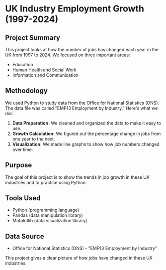 # UK Industry Employment Growth (1997-2024)

## Project Summary

This project looks at how the number of jobs has changed each year in the UK from 1997 to 2024. We focused on three important areas:

* Education
* Human Health and Social Work
* Information and Communication

## Methodology

We used Python to study data from the Office for National Statistics (ONS). The data file was called "EMP13 Employment by Industry." Here's what we did:

1.  **Data Preparation:** We cleaned and organized the data to make it easy to use.
2.  **Growth Calculation:** We figured out the percentage change in jobs from one year to the next.
3.  **Visualization:** We made line graphs to show how job numbers changed over time.

## Purpose

The goal of this project is to show the trends in job growth in these UK industries and to practice using Python.

## Tools Used

* Python (programming language)
* Pandas (data manipulation library)
* Matplotlib (data visualization library)

## Data Source

* Office for National Statistics (ONS) - "EMP13 Employment by Industry"

This project gives a clear picture of how jobs have changed in these UK industries.

